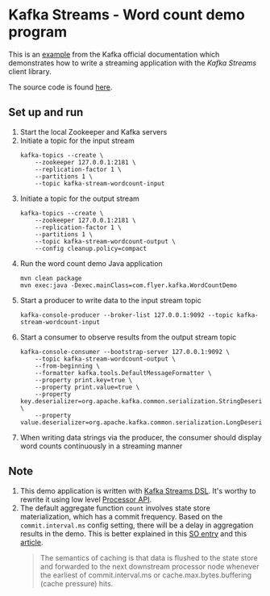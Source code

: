 # Kafka Streams - Word count demo program

This is an [example](https://kafka.apache.org/22/documentation/streams/quickstart) from the Kafka official documentation which demonstrates 
how to write a streaming application with the *Kafka Streams* client library. 

The source code is found [here](https://github.com/apache/kafka/blob/2.2/streams/examples/src/main/java/org/apache/kafka/streams/examples/wordcount/WordCountDemo.java). 

## Set up and run

1. Start the local Zookeeper and Kafka servers
2. Initiate a topic for the input stream
    ```
    kafka-topics --create \
        --zookeeper 127.0.0.1:2181 \
        --replication-factor 1 \
        --partitions 1 \
        --topic kafka-stream-wordcount-input
    ```
3. Initiate a topic for the output stream
    ```
    kafka-topics --create \
        --zookeeper 127.0.0.1:2181 \
        --replication-factor 1 \
        --partitions 1 \
        --topic kafka-stream-wordcount-output \
        --config cleanup.policy=compact
    ```
4. Run the word count demo Java application 
    ```
    mvn clean package
    mvn exec:java -Dexec.mainClass=com.flyer.kafka.WordCountDemo
    ```
5. Start a producer to write data to the input stream topic
    ```
    kafka-console-producer --broker-list 127.0.0.1:9092 --topic kafka-stream-wordcount-input
    ```
6. Start a consumer to observe results from the output stream topic
    ```
    kafka-console-consumer --bootstrap-server 127.0.0.1:9092 \
    	--topic kafka-stream-wordcount-output \
        --from-beginning \
        --formatter kafka.tools.DefaultMessageFormatter \
        --property print.key=true \
        --property print.value=true \
        --property key.deserializer=org.apache.kafka.common.serialization.StringDeserializer \
        --property value.deserializer=org.apache.kafka.common.serialization.LongDeserializer
    ```
7. When writing data strings via the producer, the consumer should display word counts continuously in a streaming manner

## Note
1. This demo application is written with [Kafka Streams DSL](https://docs.confluent.io/current/streams/developer-guide/dsl-api.html). It's worthy to rewrite it using low level [Processor API](https://docs.confluent.io/current/streams/developer-guide/processor-api.html).
2. The default aggregate function `count` involves state store materialization, which has a commit frequency. Based on the `commit.interval.ms` config setting, there will be a delay in aggregation results in the demo. This is better explained in this [SO entry](https://stackoverflow.com/questions/44711499/apache-kafka-streams-materializing-ktables-to-a-topic-seems-slow) and this [article](https://cwiki.apache.org/confluence/display/KAFKA/KIP-63%3A+Unify+store+and+downstream+caching+in+streams). 
    > The semantics of caching is that data is flushed to the state store and forwarded to the next downstream processor node whenever the earliest of commit.interval.ms or cache.max.bytes.buffering (cache pressure) hits. 
 




